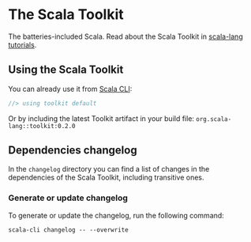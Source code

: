 # The Scala Toolkit

The batteries-included Scala. Read about the Scala Toolkit in [scala-lang tutorials](https://docs.scala-lang.org/toolkit/introduction.html).

## Using the Scala Toolkit

You can already use it from [Scala CLI](https://scala-cli.virtuslab.org/):
```scala
//> using toolkit default
```

Or by including the latest Toolkit artifact in your build file: `org.scala-lang::toolkit:0.2.0`

## Dependencies changelog
In the `changelog` directory you can find a list of changes in the dependencies of the Scala Toolkit, including transitive ones.

### Generate or update changelog
To generate or update the changelog, run the following command:
```shell
scala-cli changelog -- --overwrite
```
